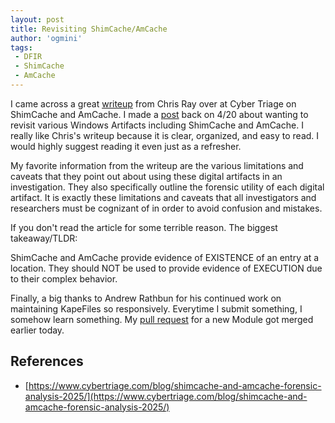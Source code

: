 ```yaml
---
layout: post
title: Revisiting ShimCache/AmCache
author: 'ogmini'
tags:
 - DFIR
 - ShimCache
 - AmCache
---
```


I came across a great [writeup](https://www.cybertriage.com/blog/shimcache-and-amcache-forensic-analysis-2025/) from Chris Ray over at Cyber Triage on ShimCache and AmCache. I made a [post](https://ogmini.github.io/2025/04/20/Beyond-Sunday-Funday-Shimcache-Amcache-MUICache-Prefetch.html) back on 4/20 about wanting to revisit various Windows Artifacts including ShimCache and AmCache. I really like Chris's writeup because it is clear, organized, and easy to read. I would highly suggest reading it even just as a refresher. 

My favorite information from the writeup are the various limitations and caveats that they point out about using these digital artifacts in an investigation. They also specifically outline the forensic utility of each digital artifact. It is exactly these limitations and caveats that all investigators and researchers must be cognizant of in order to avoid confusion and mistakes. 

If you don't read the article for some terrible reason. The biggest takeaway/TLDR:

ShimCache and AmCache provide evidence of EXISTENCE of an entry at a location. They should NOT be used to provide evidence of EXECUTION due to their complex behavior. 

Finally, a big thanks to Andrew Rathbun for his continued work on maintaining KapeFiles so responsively. Everytime I submit something, I somehow learn something. My [pull request](https://github.com/EricZimmerman/KapeFiles/pull/1031) for a new Module got merged earlier today. 

## References
- [https://www.cybertriage.com/blog/shimcache-and-amcache-forensic-analysis-2025/](https://www.cybertriage.com/blog/shimcache-and-amcache-forensic-analysis-2025/)